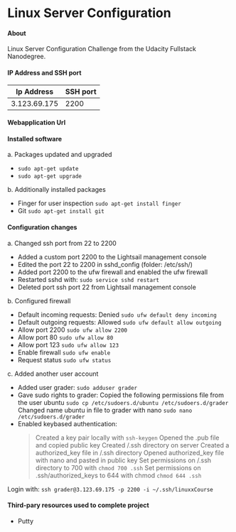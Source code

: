 # Linux Server Configuration

#### About
Linux Server Configuration Challenge from the Udacity Fullstack Nanodegree.

#### IP Address and SSH port 

 | Ip Address | SSH port |
 |------------|----------|
 |3.123.69.175 | 2200|

#### Webapplication Url 


#### Installed software

a. Packages updated and upgraded

 - `sudo apt-get update`
 - `sudo apt-get upgrade`
  

  b. Additionally installed packages 
  
 -  Finger for user inspection
    `sudo apt-get install finger`
-   Git 
    `sudo apt-get install git`
 
#### Configuration changes 

 a. Changed ssh port from 22 to 2200
    
- Added a custom port 2200 to the Lightsail management console 
- Edited the port 22 to 2200 in sshd_config (folder: /etc/ssh/)
- Added port 2200 to the ufw firewall and enabled the ufw firewall 
- Restarted sshd with: `sudo service sshd restart`
- Deleted port ssh port 22 from Lightsail management console
    
b. Configured firewall 

- Default incoming requests: Denied 
    `sudo ufw default deny incoming`
- Default outgoing requests: Allowed
    `sudo ufw default allow outgoing`
- Allow port 2200 
    `sudo ufw allow 2200`
- Allow port 80 
     `sudo ufw allow 80`
- Allow port 123
    `sudo ufw allow 123`
- Enable firewall
    `sudo ufw enable`
- Request status
    `sudo ufw status`
  
c. Added another user account 

- Added user grader:
    `sudo adduser grader`
- Gave sudo rights to grader:
Copied the following permissions file from the user ubuntu
`sudo cp /etc/sudoers.d/ubuntu /etc/sudoers.d/grader`
Changed name ubuntu in file to grader with nano
`sudo nano /etc/sudoers.d/grader`
- Enabled keybased authentication:
   > Created a key pair locally with `ssh-keygen`
    Opened the .pub file and copied public key
    Created /.ssh directory on server
    Created a authorized_key file in /.ssh directory 
    Opened authorized_key file with nano and pasted in public key 
    Set permissions on /.ssh directory to 700 with `chmod 700 .ssh`
    Set permissions on .ssh/authorized_keys to 644 with chmod `chmod 644 .ssh`

Login with: 
`ssh grader@3.123.69.175 -p 2200 -i ~/.ssh/linuxxCourse`

#### Third-pary resources used to complete project

- Putty






















